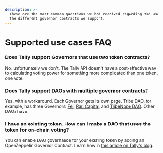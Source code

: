 ```yaml
---
description: >-
  These are the most common questions we had received regarding the use cases of
  the different governor contracts we support.
---
```


# Supported use cases FAQ

### Does Tally support Governors that use two token contracts?

No, unfortunately we don't. The Tally API doesn't have a cost-effective way to calculating voting power for something more complicated than one token, one vote.&#x20;

### Does Tally support DAOs with multiple governor contracts?

Yes, with a workaround. Each Governor gets its own page. Tribe DAO, for example, has three Governors: [Fei](https://www.tally.xyz/governance/eip155:1:0x0BEF27FEB58e857046d630B2c03dFb7bae567494), [Rari Capital](https://www.tally.xyz/governance/eip155:1:0x637deEED4e4deb1D222650bD4B64192abf002c00), and [TribeNope DAO](https://www.tally.xyz/governance/eip155:1:0x6C7aF43Ce97686e0C8AcbBc03b2E4f313c0394C7). Other DAOs have&#x20;

### I have an existing token. How can I make a DAO that uses the token for on-chain voting?

You can enable DAO governance for your existing token by adding an OpenZeppelin Governor Contract. Learn how in [this article on Tally's blog](https://blog.tally.xyz/how-to-add-dao-governance-to-existing-token-contracts-397855f081ac).&#x20;

